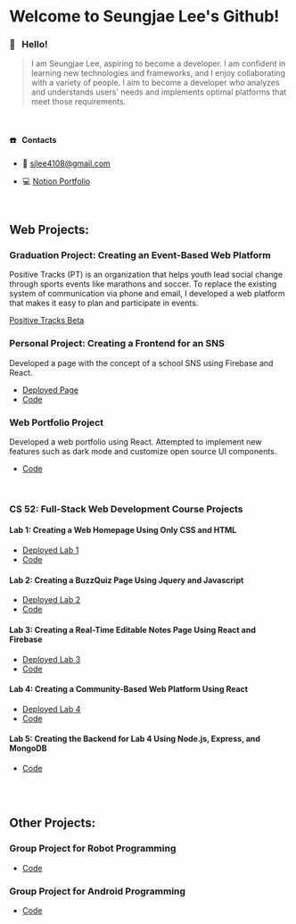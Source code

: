 # Welcome to Seungjae Lee's Github!



### 👋 &nbsp; Hello!


> I am Seungjae Lee, aspiring to become a developer. I am confident in learning new technologies and frameworks, and I enjoy collaborating with a variety of people. I aim to become a developer who analyzes and understands users' needs and implements optimal platforms that meet those requirements.


<br/>

#### ☎️ &nbsp; Contacts

* 📧 sjlee4108@gmail.com

* 💻 [Notion Portfolio](https://www.notion.so/seungjae-lee-resume/Seungjae-Lee-094f2c4038014cb0b8836c5254a6f4c4)



<br/>

## Web Projects:

### Graduation Project: Creating an Event-Based Web Platform
Positive Tracks (PT) is an organization that helps youth lead social change through sports events like marathons and soccer. To replace the existing system of communication via phone and email, I developed a web platform that makes it easy to plan and participate in events.

[Positive Tracks Beta](https://positive-tracks-66827.web.app)

### Personal Project: Creating a Frontend for an SNS
Developed a page with the concept of a school SNS using Firebase and React.

* [Deployed Page](https://nifty-jepsen-d9e082.netlify.app/)
* [Code](https://github.com/sjlee4108/DALI_SNS_CHALLENGE)

### Web Portfolio Project
Developed a web portfolio using React. Attempted to implement new features such as dark mode and customize open source UI components.


* [Code](https://github.com/sjlee4108/sj-portfolio)


<br/>

### CS 52: Full-Stack Web Development Course Projects

#### Lab 1: Creating a Web Homepage Using Only CSS and HTML

* [Deployed Lab 1](https://dartmouth-cs52-21s.github.io/lab1-landingpage-sjlee4108/)
* [Code](https://github.com/sjlee4108/lab1-landingpage-sjlee4108)

#### Lab 2: Creating a BuzzQuiz Page Using Jquery and Javascript

* [Deployed Lab 2](https://dartmouth-cs52-21s.github.io/lab2-sjlee4108/)
* [Code](https://github.com/sjlee4108/lab2-sjlee4108-1)

#### Lab 3: Creating a Real-Time Editable Notes Page Using React and Firebase

* [Deployed Lab 3](https://compassionate-fermi-1eecdd.netlify.app/)
* [Code](https://github.com/sjlee4108/react-notes-sjlee4108)

#### Lab 4: Creating a Community-Based Web Platform Using React

* [Deployed Lab 4](https://epic-goldberg-48bbd2.netlify.app/)
* [Code](https://github.com/sjlee4108/platform-client-sjlee4108)

#### Lab 5: Creating the Backend for Lab 4 Using Node.js, Express, and MongoDB

* [Code](https://github.com/sjlee4108/platform-client-sjlee4108)

<br/>

<br/>

## Other Projects:

### Group Project for Robot Programming
*  [Code](https://github.com/sjlee4108/robot-deliverer)

### Group Project for Android Programming
*  [Code](https://github.com/sjlee4108/FridgeCompanion)
